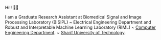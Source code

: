 Hi!! 👋🏻

I am a Graduate Research Assistant at Biomedical Signal and Image Processing Laboratory (BiSIPL) ~ Electrical Engineering Department and Robust and Interpretable Machine Learning Laboratory (RIML) ~ [Computer Engineering Department](https://ce.sharif.edu/). ~ [Sharif University of Technology](https://en.sharif.edu/).

<!---
a-fsh-r/a-fsh-r is a ✨ special ✨ repository because its `README.md` (this file) appears on your GitHub profile.
You can click the Preview link to take a look at your changes.
--->
